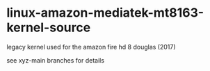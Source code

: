 # linux-amazon-mediatek-mt8163-kernel-source

legacy kernel used for the amazon fire hd 8 douglas (2017)

see xyz-main branches for details
